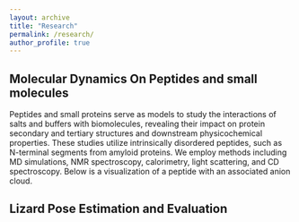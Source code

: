 ```yaml
---
layout: archive
title: "Research"
permalink: /research/
author_profile: true
---
```


 
 ## Molecular Dynamics On Peptides and small molecules 
Peptides and small proteins serve as models to study the interactions of salts and buffers with biomolecules, revealing their impact on protein secondary and tertiary structures and downstream physicochemical properties. These studies utilize intrinsically disordered peptides, such as N-terminal segments from amyloid proteins. We employ methods including MD simulations, NMR spectroscopy, calorimetry, light scattering, and CD spectroscopy. Below is a visualization of a peptide with an associated anion cloud. 




 ## Lizard Pose Estimation and Evaluation
